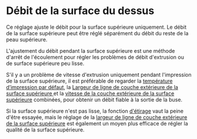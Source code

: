 Débit de la surface du dessus
====
Ce réglage ajuste le débit pour la surface supérieure uniquement. Le débit de la surface supérieure peut être réglé séparément du débit du reste de la peau supérieure.

L'ajustement du débit pendant la surface supérieure est une méthode d'arrêt de l'écoulement pour régler les problèmes de débit d'extrusion ou de surface supérieure peu lisse.

S'il y a un problème de vitesse d'extrusion uniquement pendant l'impression de la surface supérieure, il est préférable de regarder la [température d’impression par défaut](material_print_temperature.md), la [Largeur de ligne de couche extérieure de la surface supérieure
](../experimental/roofing_line_width.md) et la [vitesse de la couche extérieure de la surface supérieure](../speed/speed_roofing.md) combinées, pour obtenir un débit fiable à la sortie de la buse.

Si la surface supérieure n'est pas lisse, la fonction [d'étirage](../top_bottom/ironing_enabled.md) vaut la peine d'être essayée, mais le réglage de la [largeur de ligne de couche extérieure de la surface supérieure](../experimental/roofing_line_width.md) est également un moyen plus efficace de régler la qualité de la surface supérieure.
